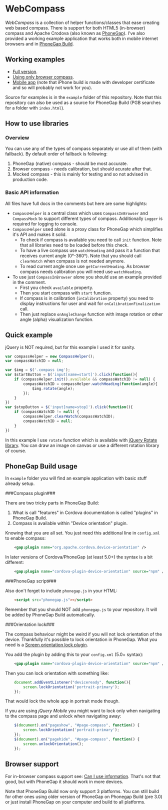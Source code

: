 WebCompass
==========

*WebCompass* is a collection of helper functions/classes that ease creating web based compass. There is support for both HTML5 (in-browser) compass and Apache Crodova (also known as [PhoneGap](http://docs.phonegap.com/)). I've also provided a working example application that works both in mobile internet browsers and in [PhoneGap Build](https://build.phonegap.com/).

Working examples
----------------
* [Full version](http://m.enux.pl/compass/).
* [Using only browser compass](http://m.enux.pl/compass/browserOnly.html).
* [Mobile app](https://build.phonegap.com/apps/872131/share) (note that iPhone build is made with developer certificate and so will probably not work for you).

Source for examples is in the `example` folder of this repository. Note that this repository can also be used as a source for PhoneGap Build (PGB searches for a folder with `index.html`).

How to use libraries
--------------------

### Overview ###

You can use any of the types of compass separately or use all of them (with fallback). By default order of fallback is following:
1. PhoneGap (native) compass - should be most accurate.
2. Browser compass - needs calibration, but should acurate after that.
3. Mocked compass - this is mainly for testing and so not advised in production code.

### Basic API information ###

All files have full docs in the comments but here are some highlights:
* `CompassHelper` is a central class which uses `CompassInBrowser` and `CompassMock` to support different types of compass. Additionally `Logger` is required for logging to console.
* `CompassHelper` used alone is a proxy class for PhoneGap which simplifies it's API and makes it solid.
	* To check if compass is available you need to call `init` function. Note that all libraries need to be loaded before this check.
	* To have a live compass use `watchHeading` and pass it a function that receives current angle (0°-360°). Note that you should call `clearWatch` when compass is not needed anymore.
	* To read current angle once use `getCurrentHeading`. As browser compass needs calibration you will need use `watchHeading`.
* To use just `CompassInBrowser` alone you should use an example provided in the comment.
	* First you check `available` property.
	* Then you start compass with `start` function.
	* If compass is in calibration (`inCalibration` property) you need to display instructions for user and wait for `onCalibrationFinalization` call.
	* Then just replace `onAngleChange` function with image rotation or other angle (alpha) visualization function.

Quick example
-------------

jQuery is NOT required, but for this example I used it for sanity.

```js
var compassHelper = new CompassHelper();
var compassWatchID = null;

var $img = $('.compass img');
var $startButton = $('input[name=start]').click(function(){
	if (compassHelper.init().available && compassWatchID != null) {
		compassWatchID = compassHelper.watchHeading(function(angle){
			$img.rotate(angle);
		});
	}
})
var $stopButton = $('input[name=stop]').click(function(){
	if (compassWatchID != null) {
		compassHelper.clearWatch(compassWatchID);
		compassWatchID = null;
	}
})
```

In this example I use `rotate` function which is available with [jQuery Rotate library](http://code.google.com/p/jqueryrotate/). You can draw an image on canvas or use a different rotation library of course.

PhoneGap Build usage
--------------------

In `example` folder you will find an example application with basic stuff already setup.

###Compass plugin###

There are two tricky parts in PhoneGap Build:

1. What is call "features" in Cordova documentation is called "plugins" in PhoneGap Build.
2. Compass is available within "Device orientation" plugin.

Knowing that you are all set. You just need this additional line in `config.xml` to enable compass:
```xml
	<gap:plugin name="org.apache.cordova.device-orientation" />
```
In later versions of Cordova/PhoneGap (at least 5.0+) the syntax is a bit different:
```xml
	<gap:plugin name="cordova-plugin-device-orientation" source="npm" />
```

###PhoneGap script###

Also don't forget to include `phonegap.js` in your HTML:
```html    
    <script src="phonegap.js"></script>
```
Remember that you should NOT add `phonegap.js` to your repository. It will be added by PhoneGap Build automatically.

###Orientation lock###

The compass behaviour might be weird if you will not lock orientation of the device. Thankfully it's possible to lock orientation in PhoneGap. What you need is a [Screen orientation lock plugin](https://github.com/apache/cordova-plugin-screen-orientation).

You add the plugin by adding this to your `config.xml` (5.0+ syntax):
```xml
	<gap:plugin name="cordova-plugin-device-orientation" source="npm" />
```
Then you can lock orientation with something like:
```javascript
	document.addEventListener("deviceready", function(){
		screen.lockOrientation('portrait-primary');
	});
```
That would lock the whole app in portrait mode though.

If you are using *jQuery Mobile* you might want to lock only when navigating to the compass page and unlock when navigating away:
```javascript
	$(document).on("pageshow", "#page-compass", function() {
		screen.lockOrientation('portrait-primary');
	});
	$(document).on("pagehide", "#page-compass", function() {
		screen.unlockOrientation();
	});
```

Browser support
---------------

For in-browser compass support see: [Can I use information](http://caniuse.com/#feat=deviceorientation). That's not that good, but with PhoneGap it should work in more devices. 

Note that PhoneGap Build now only support 3 platforms. You can still build for other ones using older version of PhoneGap on Phonegap Build (pre 3.0) or just install PhoneGap on your computer and build to all platforms.
